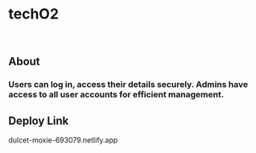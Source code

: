 # techO2

<br/>
<h2>About</h2>

<h3>Users can log in, access their details securely. Admins have access to all user accounts for efficient management.</h3>

<h2>Deploy Link</h2>

dulcet-moxie-693079.netlify.app
